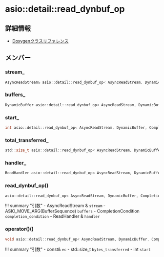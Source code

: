 # asio::detail::read_dynbuf_op



## 詳細情報

- [Doxygenクラスリファレンス](https://lang-ship.com/reference/ESP32/latest/classasio_1_1detail_1_1read__dynbuf__op.html)

## メンバー

###  stream_

```c
AsyncReadStream& asio::detail::read_dynbuf_op< AsyncReadStream, DynamicBuffer, CompletionCondition, ReadHandler >::stream_
```


###  buffers_

```c
DynamicBuffer asio::detail::read_dynbuf_op< AsyncReadStream, DynamicBuffer, CompletionCondition, ReadHandler >::buffers_
```


###  start_

```c
int asio::detail::read_dynbuf_op< AsyncReadStream, DynamicBuffer, CompletionCondition, ReadHandler >::start_
```


###  total_transferred_

```c
std::size_t asio::detail::read_dynbuf_op< AsyncReadStream, DynamicBuffer, CompletionCondition, ReadHandler >::total_transferred_
```


###  handler_

```c
ReadHandler asio::detail::read_dynbuf_op< AsyncReadStream, DynamicBuffer, CompletionCondition, ReadHandler >::handler_
```


### read_dynbuf_op()



```c
asio::detail::read_dynbuf_op< AsyncReadStream, DynamicBuffer, CompletionCondition, ReadHandler >::read_dynbuf_op(AsyncReadStream &stream, ASIO_MOVE_ARG(BufferSequence) buffers, CompletionCondition completion_condition, ReadHandler &handler)
```

!!! summary "引数"
	- AsyncReadStream & `stream` 
	- ASIO_MOVE_ARG(BufferSequence) `buffers` 
	- CompletionCondition `completion_condition` 
	- ReadHandler & `handler` 



### operator()()



```c
void asio::detail::read_dynbuf_op< AsyncReadStream, DynamicBuffer, CompletionCondition, ReadHandler >::operator()(const asio::error_code &ec, std::size_t bytes_transferred, int start=0)
```

!!! summary "引数"
	- const& `ec` 
	- std::size_t `bytes_transferred` 
	- int `start` 



